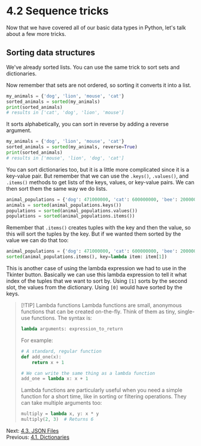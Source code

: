 # 4.2 Sequence tricks

Now that we have covered all of our basic data types in Python, let's talk about a few more tricks.

## Sorting data structures

We've already sorted lists. You can use the same trick to sort sets and dictionaries.

Now remember that sets are not ordered, so sorting it converts it into a list.

```python
my_animals = {'dog', 'lion', 'mouse', 'cat'}
sorted_animals = sorted(my_animals)
print(sorted_animals)
# results in ['cat', 'dog', 'lion', 'mouse']
```

It sorts alphabetically, you can sort in reverse by adding a reverse argument.

```python
my_animals = {'dog', 'lion', 'mouse', 'cat'}
sorted_animals = sorted(my_animals, reverse=True)
print(sorted_animals)
# results in ['mouse', 'lion', 'dog', 'cat']
```

You can sort dictionaries too, but it is a little more complicated since it is a key-value pair. But remember that we
can use the `.keys()`, `.values()`, and `.items()` methods to get lists of the keys, values, or key-value pairs. We can
then sort them the same way we do lists.

```python
animal_populations = {'dog': 471000000, 'cat': 600000000, 'bee': 2000000000000, 'human': 8000000000}
animals = sorted(animal_populations.keys())
populations = sorted(animal_populations.values())
populations = sorted(animal_populations.items())
```

Remember that `.items()` creates tuples with the key and then the value, so this will sort the tuples by the key. But if
we wanted them sorted by the value we can do that too:

```python
animal_populations = {'dog': 471000000, 'cat': 600000000, 'bee': 2000000000000, 'human': 8000000000}
sorted(animal_populations.items(), key=lambda item: item[1])
```

This is another case of using the lambda expression we had to use in the Tkinter button. Basically we can use this
lambda expression to tell it what index of the tuples that we want to sort by. Using `[1]` sorts by the second slot, the
values from the dictionary. Using `[0]` would have sorted by the keys.

> [!TIP] Lambda functions
> Lambda functions are small, anonymous functions that can be created on-the-fly. Think of them as tiny, single-use functions. The syntax is:
>
> ```python
> lambda arguments: expression_to_return
> ```
>
> For example:
>
> ```python
> # A standard, regular function
> def add_one(x):
>     return x + 1
>
> # We can write the same thing as a lambda function
> add_one = lambda x: x + 1
> ```
>
> Lambda functions are particularly useful when you need a simple function for a short time, like in sorting or
> filtering operations. They can take multiple arguments too:
>
> ```python
> multiply = lambda x, y: x * y
> multiply(2, 3)  # Returns 6
> ```

Next: [4.3. JSON Files](4.3.%20JSON%20Files.md)<br>
Previous: [4.1. Dictionaries](4.1.%20Dictionaries.md)
